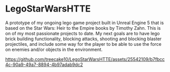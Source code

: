 # LegoStarWarsHTTE

A prototype of my ongoing lego game project built in Unreal Engine 5 that is based on the Star Wars: Heir to the Empire books by Timothy Zahn. This is on of my most passionate projects to date. My next goals are to have lego brick building functionality, blocking attacks, shooting and blocking blaster projectiles, and include some way for the player to be able to use the force on enemies and/or objects in the environment. 

https://github.com/treecake10/LegoStarWarsHTTE/assets/25542109/b7fbcc4c-90a9-49a7-8894-4b97adab9dc2


